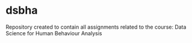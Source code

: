 # dsbha
Repository created to contain all assignments related to the course: Data Science for Human Behaviour Analysis
